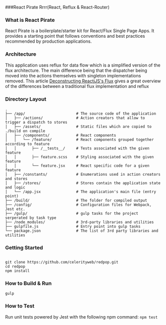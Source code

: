 ###React Pirate Rrrr(React, Reflux & React-Router)

### What is React Pirate
React Pirate is a boilerplate/starter kit for React/Flux Single Page Apps.  It provides a starting point that follows conventions and best practices recommended by production applications.

### Architecture

This application uses reflux for data flow which is a simplified version of the flux architecture.  The main difference being that the dispatcher being moved into the actions themselves with singleton implementations removed. This article [Deconstructing ReactjJS's Flux](http://spoike.ghost.io/deconstructing-reactjss-flux/) gives a great overview of the differences between a traditional flux implementation and reflux



### Directory Layout
```
.
├── /app/                       # The source code of the application
│   ├── /actions/               # Action creators that allow to trigger a dispatch to stores
│   ├── /assets/                # Static files which are copied to ./build on compile
│   ├── /components/            # React components
│   │   └── /feature/           # React components grouped together according to feature
│   │       ├── /__tests__/     # Tests associated with the given feature
│   │       ├── feature.scss    # Styling associated with the given feature
│   │       └── feature.jsx     # React specific code for a given feature
│   ├── /constants/             # Enumerations used in action creators and stores
│   ├── /stores/                # Stores contain the application state and logic
│   └── /app.jsx                # The application's main file (entry point)
├── /build/                     # The folder for compiled output
├── /config/                    # Configuration files for Webpack, Jest etc.
├── /gulp/                      # gulp tasks for the project serperated by task type
├── /node_modules/              # 3rd-party libraries and utilities
├── gulpfile.js                 # Entry point into gulp tasks
└── package.json                # The list of 3rd party libraries and utilities
```

### Getting Started
<code>
git clone https://github.com/celerityweb/redpop.git
cd redpop
npm install
</code>

### How to Build & Run
<code>gulp</code>


### How to Test
Run unit tests powered by Jest with the following npm command:
<code>npm test</code>